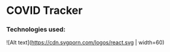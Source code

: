 # COVID Tracker

### Technologies used:

![Alt text](https://cdn.svgporn.com/logos/react.svg | width=60)

